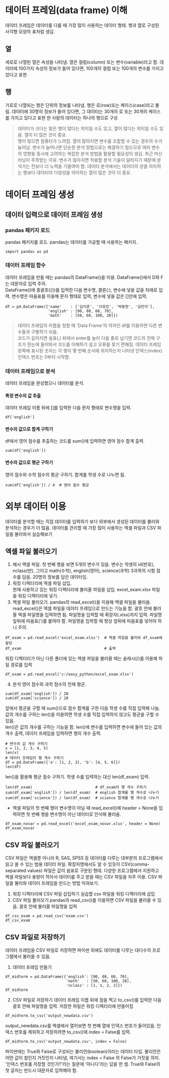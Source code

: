 # 데이터 프레임(data frame) 이해
데이터 프레임은 데이터를 다룰 때 가장 많이 사용하는 데이터 형태. 행과 열로 구성된 사각형 모양의 표처럼 생김.
## 열
세로로 나열된 열은 속성을 나타냄. 열은 컬럼(column) 또는 변수(variable)라고 함.
데이터에 100가지 속성의 정보가 들어 있다면, 100개의 컬럼 또는 100개의 변수를 가지고 있다고 표현

## 행
가로로 나열되는 행은 단위의 정보를 나타냄. 행은 로(row)또는 케이스(case)라고 불림.
데이터에 30명의 정보가 들어 있다면, 그 데이터는 30개의 로 또는 30개의 케이스를 가지고 있다고 표현
한 사람의 데이터는 하나의 행으로 구성

> 데이터가 크다는 말은 행이 많다는 의미일 수도 있고, 열이 많다는 의미일 수도 있음. 열이 더 많은 것이 중요.  
> 행이 많으면 컴퓨터가 느려짐. 열이 많아지면 변수를 조합할 수 있는 경우의 수가 늘어남. 변수가 늘어나면 단순한 분석 방법으로는 해결하기 힘드므로 여러 변수의 영향을 동시에 고려하는 복잡한 분석 방법을 활용할 필요성이 생김. 최근 머신러닝이 주목받는 이유. 변수가 많아지면 적용할 분석 기술이 달라지기 때문에 분석가는 전보다 더 노력을 기울여야 함. 데이터 분석에서는 데이터의 양을 의미하는 행보다 데이터의 다양성을 의미하는 열이 많은 것이 더 중요.

# 데이터 프레임 생성
## 데이터 입력으로 데이터 프레임 생성
### pandas 패키지 로드
pandas 패키지를 로드. pandas는 데이터를 가공할 때 사용하는 패키지.
```
import pandas as pd
```
### 데이터 프레임 함수
데이터 프레임을 만들 때는 pandas의 DataFrame()을 이용. DataFrame()에서 D와 F는 대문자로 입력 주의.  
DataFrame()에 중괄호({})를 입력한 다음 변수명, 콜론(:), 변수에 넣을 값을 차례로 입력. 변수명은 따옴표를 이용해 문자 형태로 입력, 변수에 넣을 값은 []안에 입력.
```
df = pd.DataFrame({'name'    : ['김지훈', '이유진', '박동현', '김민지'],
                   'english' : [90, 80, 60, 70],
                   'math'    : [50, 60, 100, 20]})
```
> 데이터 프레임의 이름을 정할 때 'Data Frame'의 약자인 df를 이용하면 다른 변수들과 구별하기 쉬움.  
> 코드가 길어지면 쉼표(,) 뒤에서 enter를 눌러 다음 줄로 넘기면 코드의 전체 구조가 한눈에 들어와서 코드를 이해하기 쉽고 오류를 찾기 편해짐.
> 데이터 프레임 왼쪽에 표시된 숫자는 각 행이 몇 번째 순서에 위치하는지 나타낸 인덱스(index). 인덱스 번호는 0부터 시작함.

### 데이터 프레임으로 분석
데이터 프레임을 완성했으니 데이터를 분석.
#### 특정 변수의 값 추출
데이터 프레임 이름 뒤에 []를 입력한 다음 문자 형태로 변수명을 입력.
```
df['english']
```
#### 변수의 값으로 합계 구하기
df에서 영어 점수를 추출하는 코드를 sum()에 입력하면 영어 점수 합계 출력.
```
sum(df['english'])
```
#### 변수의 값으로 평균 구하기
영어 점수와 수학 점수의 평균 구하기. 합계를 학생 수로 나누면 됨.
```
sum(df['english']) / 4  # 영어 점수 평균
```
# 외부 데이터 이용
데이터를 분석할 때는 직접 데이터를 입력하기 보다 외부에서 생성된 데이터를 불러와 분석하는 경우가 더 많음. 데이터를 관리할 때 가장 많이 사용하는 엑셀 파일과 CSV 파일을 불러와서 실습해보기
## 엑셀 파일 불러오기
1. 예시 엑셀 파일. 첫 번째 행을 보면 5개의 변수가 있음. 변수는 학생의  id(번호), nclass(반), 그리고 math(수학), english(영어), science(과학) 3과목의 시험 점수를 담음. 20명의 정보를 담은 데이터임.
2. 워킹 디렉터리에 엑셀 파일 삽입.  
현재 사용하고 있는 워킹 디렉터리에 불러올 파일을 삽입. excel_exam.xlsx 파일을 워킹 디렉터리에 넣기.
3. 엑셀 파일 불러오기.
pandas의 read_excel()을 이용해 엑셀 파일을 불러옴. read_excel()은 엑셀 파일을 데이터 프레임으로 만드는 기능을 함. 괄호 안에 불러올 엑셀 파일명을 입력하면 됨. 파일명을 입력할 때 확장자(.xlsx)까지 입력. 파일명 앞뒤에 따옴표(')를 붙여야 함. 파일명을 입력할 때 항상 앞뒤에 따옴표를 넣어야 하니 주의.
```
df_exam = pd.read_excel('excel_exam.xlsx')  # 엑셀 파일을 불러와 df_exam에 할당
df_exam                                     # 출력
```
워킹 디렉터리가 아닌 다른 폴더에 있는 엑셀 파일을 불러올 때는 슬래시(/)를 이용해 파일 경로를 입력
```
df_exam = pd.read_excel('c:/easy_python/excel_exam.xlsx')
```
4. 분석
영어 점수와 과학 점수의 전체 평균.
```
sum(df_exam['english']) / 20
sum(df_exam['science']) / 20
```
앞에서 평균을 구할 때 sum()으로 점수 합계를 구한 다음 학생 수를 직접 입력해 나눔. 값의 개수를 구하는 len()을 이용하면 학생 수를 직접 입력하지 않고도 평균을 구할 수 있음.  
len()은 값의 개수를 구하는 기능을 함. len()에 변수를 입력하면 변수에 들어 있는 값의 개수 출력, 데이터 프레임을 입력하면 행의 개수 출력.
```
# 변수의 값 개수 구하기
x = [1, 2, 3, 4, 5]
len(x)
# 데이터 프레임의 행 개수 구하기
df = pd.DataFrame({'a': [1, 2, 3], 'b': [4, 5, 6]})
len(df)
```
len()을 활용해 평균 점수 구하기. 학생 수를 입력하는 대신 len(df_exam) 입력.
```
len(df_exam)                            # df_exam의 행 개수 구하기
sum(df_exam['english']) / len(df_exam)  # english 합계를 행 개수로 나누기
sum(df_exam['science']) / len(df_exam)  # science 합계를 행 개수로 나누기
```
* 엑셀 파일의 첫 번째 행이 변수명이 아닐 때
read_excel()에 header = None을 입력하면 첫 번째 행을 변수명이 아닌 데이터로 인식해 불러옴.
```
df_exam_novar = pd.read_excel('excel_exam_novar.xlsx', header = None)
df_exam_novar
```
## CSV 파일 불러오기
CSV 파일은 엑셀뿐 아니라 R, SAS, SPSS 등 데이터를 다루는 대부분의 프로그램에서 읽고 쓸 수 있는 범용 데이터 파일. 확장자명에서도 알 수 있듯이 CSV(comma-separated values) 파일은 값이 쉼표로 구분된 형태. 다양한 프로그램에서 지원하고 엑셀 파일보다 용량이 작아서 데이터를 주고 받을 때는 CSV 파일을 자주 이용. CSV 파일을 불러와 데이터 프레임을 만드는 방법 익혀보기.
1. 워킹 디렉터리에 CSV 파일 삽입하기
실습할 csv 파일을 워킹 디렉터리에 삽입
2. CSV 파일 불러오기
pandas의 read_csv()를 이용하면 CSV 파일을 불러올 수 있음. 괄호 안에 불러올 파일명을 입력
```
df_csv_exam = pd.read_csv('exam.csv')
df_csv_exam
```
## CSV 파일로 저장하기
데이터 프레임을 CSV 파일로 저장하면 파이썬 외에도 데이터를 다루는 대다수의 프로그램에서 불러올 수 있음.
1. 데이터 프레임 만들기
```
df_midterm = pd.DataFrame({'english': [90, 80, 60, 70],
                           'math'   : [50, 60, 100, 20],
                           'nclass' : [1, 1, 2, 2]})
df_midterm
```
2. CSV 파일로 저장하기
데이터 프레임 이름 뒤에 점을 찍고 to_csv()를 입력한 다음 괄호 안에 파일명을 입력. 저장한 파일은 워킹 디렉터리에 만들어짐
```
df_midterm.to_csv('output_newdata.csv')
```
output_newdata.csv를 엑셀에서 열어보면 첫 번째 열에 인덱스 번호가 들어있음. 인덱스 번호를 제외하고 저장하려면 to_csv()에 index = False를 입력.
```
df_midterm.to_csv('output_newdata.csv', index = False)
```
파이썬에는 True와 False로 구성되는 불리언(boolean)이라는 데이터 타입. 불리언은 어떤 값이 참인지 거짓인지 나타냄, 여기서는 index = False 의 False가 거짓을 의미.
'인덱스 번호를 저장할 것인가?'라는 질문에 '아니다'라는 답을 한 셈. True와 False의 첫 글자는 반드시 대문자로 입력해야 함.
